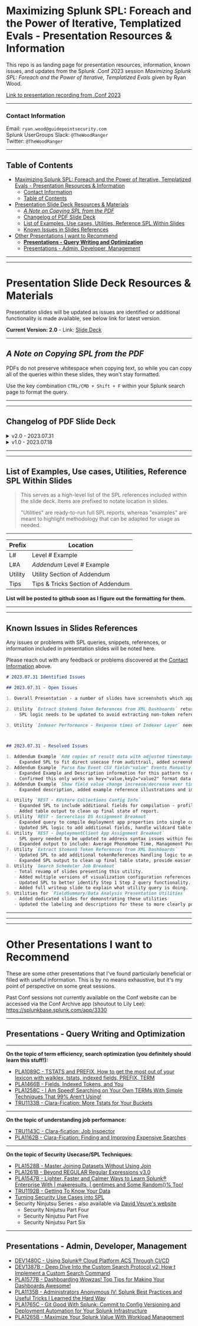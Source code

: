 # Maximizing Splunk SPL: Foreach and the Power of Iterative, Templatized Evals - Presentation Resources & Information

This repo is as landing page for presentation resources, information, known issues, and updates from the Splunk .Conf 2023 session *Maximizing Splunk SPL: Foreach and the Power of Iterative, Templatized Evals* given by Ryan Wood.

[Link to presentation recording from .Conf 2023](https://conf.splunk.com/files/2023/recordings/PLA1881C.mp4)

------------------------------------------------------------------------------------------------------------------------------------------------------------------------------------

### Contact Information

Email: `ryan.wood@guidepointsecurity.com`  
Splunk UserGroups Slack: `@TheWoodRanger`  
Twitter: `@TheWoodRanger`

------------------------------------------------------------------------------------------------------------------------------------------------------------------------------------

## Table of Contents

- [Maximizing Splunk SPL: Foreach and the Power of Iterative, Templatized Evals - Presentation Resources \& Information](#maximizing-splunk-spl-foreach-and-the-power-of-iterative-templatized-evals---presentation-resources--information)
    - [Contact Information](#contact-information)
  - [Table of Contents](#table-of-contents)
- [Presentation Slide Deck Resources \& Materials](#presentation-slide-deck-resources--materials)
  - [*A Note on Copying SPL from the PDF*](#a-note-on-copying-spl-from-the-pdf)
  - [Changelog of PDF Slide Deck](#changelog-of-pdf-slide-deck)
  - [List of Examples, Use cases, Utilities, Reference SPL Within Slides](#list-of-examples-use-cases-utilities-reference-spl-within-slides)
  - [Known Issues in Slides References](#known-issues-in-slides-references)
- [Other Presentations I want to Recommend](#other-presentations-i-want-to-recommend)
  - [**Presentations - Query Writing and Optimization**](#presentations---query-writing-and-optimization)
  - [Presentations - Admin, Developer, Management](#presentations---admin-developer-management)


------------------------------------------------------------------------------------------------------------------------------------------------------------------------------------
------------------------------------------------------------------------------------------------------------------------------------------------------------------------------------

# Presentation Slide Deck Resources & Materials

Presentation slides will be updated as issues are identified or additional functionality is made available, see below link for latest version.

**Current Version: 2.0** - Link: [Slide Deck](PLA1881C%20-%20Foreach%20SPL%20Conf%20Presentation%20-%20v2.0.pdf)

------------------------------------------------------------------------------------------------------------------------------------------------------------------------------------

## *A Note on Copying SPL from the PDF*

PDFs do not preserve whitespace when copying text, so while you can copy all of the queries within these slides, they won't stay formatted.

Use the key combination `CTRL/CMD + Shift + F` within your Splunk search page to format the query.

------------------------------------------------------------------------------------------------------------------------------------------------------------------------------------
------------------------------------------------------------------------------------------------------------------------------------------------------------------------------------

## Changelog of PDF Slide Deck

<details>
<summary>v2.0 - 2023.07.31</summary>

>  - Updated version of Slide Deck with example expansions, issue corrections, and screenshots added in majority of addendum.
>  - Expanded Utility slide references and descriptions for majority of addendum.
>  - Removed Utility slide `Check for Events with Fields Extracted as Zero-Length` due to overlap with existing references and low benefit ratio for performance cost.
>  - Reordered Level 3 Addendum Slides
>  - Moved Level 3 Addendum Examples Slide `Compile Search Job Messages BY Search ID` to Utility section of Addendum.
>  - Added new Tips & Tricks section to addendum
>  - Added new `Generate SPL Using SPL` 4 slide section to Utilities
>  - Renamed Level 3 Addendum Slide `Show field value change increase/decrease over time` to `Numeric Field Value Increase/Decrease Over Rows BY Group`
</details>

<details>
<summary>v1.0 - 2023.07.18</summary>

>  - Slides as Presented at .Conf 2023. Version available on Splunk Conf Website.
</details>

------------------------------------------------------------------------------------------------------------------------------------------------------------------------------------
------------------------------------------------------------------------------------------------------------------------------------------------------------------------------------

## List of Examples, Use cases, Utilities, Reference SPL Within Slides


> This serves as a high-level list of the SPL references included within the slide deck. Items are prefixed to notate location in slides.
> 
> "Utilities" are ready-to-run full SPL reports, whereas "examples" are meant to highlight methodology that can be adapted for usage as needed.

------------------------------------------------------------------------------------------------------------------------------------------------------------------------------------

| Prefix | Location |
| ---- | ----- |
| L# | Level # Example |
| L#A | *Addendum* Level # Example |
| Utility | Utility Section of Addendum |
| Tips | Tips & Tricks Section of Addendum |


**List will be posted to github soon as I figure out the formatting for them.**



------------------------------------------------------------------------------------------------------------------------------------------------------------------------------------
------------------------------------------------------------------------------------------------------------------------------------------------------------------------------------

## Known Issues in Slides References

Any issues or problems with SPL queries, snippets, references, or information included in presentation slides will be noted here.

Please reach out with any feedback or problems discovered at the [Contact Information](#contact-information) above.


```md
# 2023.07.31 Identified Issues

## 2023.07.31 - Open Issues

1. Overall Presentation - a number of slides have screenshots which appear to have resolution issues, re-capture of these will happen in a future version.

2. Utility `Extract $token$ Token References from XML Dashboards` returns TokenReferences that are inserting search results/table values. (Open)
   - SPL logic needs to be updated to avoid extracting non-token references.

3. Utility `Indexer Performance - Response times of Indexer Layer` needs to be reviewed to confirm behavior.



## 2023.07.31 - Resolved Issues

1. Addendum Example `Add copies of result data with adjusted timestamps for testing, data generation, event generation`
   - Expanded SPL to fit direct usecase from audittrail, added screenshots to better illustrate usage 
2. Addendum Example `Parse Raw Event CSV field="value" Events Manually`
   - Expanded Example and Description information for this pattern to demonstrate usage.
   - Confirmed this only works on key="value,key2="value2" format data. 
3. Addendum Example `Show field value change increase/decrease over time`
   - Expanded description, added example reference illustrations and improved query for readability. 

4. Utility `REST - KVstore Collections Config Info`
   - Expanded SPL to include additional fields for compilation - profiling and replication settings
   - Added table output to clean up final state of report.
5. Utility `REST - Serverclass DS Assignment Breakout`
   - Expanded query to compile deployment app properties into single column
   - Updated SPL logic to add additional fields, handle wildcard table output for any new changes made to serverclass in future splunk versions. 
6. Utility `REST - DeploymentClient App Assignment Breakout`
   - SPL query needed to be updated to address syntax issues within foreach command eval logic.
   - Expanded output to include: Average PhoneHome Time, Management Port, Splunk Build
7. Utility `Extract $token$ Token References from XML Dashboards`
   - Updated SPL to add additional tokenReferences handling logic to avoid incorrect reporting.
   - Expanded SPL output to clean up final table state, provide easier insight. 
8. Utility `Search Scheduler Job Breakout`
   - Total revamp of slides presenting this utility. 
   - Added multiple versions of visualization configuration references for output
   - Updated SPL to better identify Step 1 Step 2 query functionality.
   - Added full writeup slide to explain what utility query is doing.
9. Utilities for `FieldSummary/Data Analysis Presentation Utilities`
   - Added dedicated slides for demonstrating these utilities
   - Updated the labeling and descriptions for these to more clearly point to the Fieldsummary presentation resources. 

```

------------------------------------------------------------------------------------------------------------------------------------------------------------------------------------
------------------------------------------------------------------------------------------------------------------------------------------------------------------------------------
------------------------------------------------------------------------------------------------------------------------------------------------------------------------------------

# Other Presentations I want to Recommend

These are some other presentations that I've found particularly beneficial or filled with useful information. This is by no means exhaustive, but it's my point of perspective on some great sessions.

Past Conf sessions not currently available on the Conf website can be accessed via the Conf Archive app (shoutout to Lily Lee):
<https://splunkbase.splunk.com/app/3330>

------------------------------------------------------------------------------------------------------------------------------------------------------------------------------------

## **Presentations - Query Writing and Optimization**

------------------------------------------------------------------------------------------------------------------------------------------------------------------------------------

**On the topic of term efficiency, search optimization (you definitely should learn this stuff!):**

- [PLA1089C - TSTATS and PREFIX, How to get the most out of your lexicon with walklex, tstats, indexed fields, PREFIX, TERM](https://conf.splunk.com/files/2020/slides/PLA1089C.pdf)
- [PLA1466B - Fields, Indexed Tokens, and You](https://conf.splunk.com/files/2022/slides/PLA1466B.pdf)
- [PLA1258C - I Am Speed! Searching on Your Own TERMs With Simple Techniques That 99% Aren’t Using!](https://conf.splunk.com/files/2023/slides/PLA1258C.pdf)
- [TRU1133B - Clara-Fication: More Tstats for Your Buckets](https://conf.splunk.com/files/2021/slides/TRU1133B.pdf)

------------------------------------------------------------------------------------------------------------------------------------------------------------------------------------

**On the topic of understanding job performance:**
- [TRU1143C - Clara-fication: Job Inspector](https://conf.splunk.com/files/2020/slides/TRU1143C.pdf)
- [PLA1162B - Clara-Fication: Finding and Improving Expensive Searches](https://conf.splunk.com/files/2022/slides/PLA1162B.pdf)


------------------------------------------------------------------------------------------------------------------------------------------------------------------------------------


**On the topic of Security Usecase/SPL Techniques:**
- [PLA1528B - Master Joining Datasets Without Using Join](https://conf.splunk.com/files/2022/slides/PLA1528B.pdf)
- [PLA1261B - Beyond REGULAR Regular Expressions v3.0](https://conf.splunk.com/files/2022/slides/PLA1261B.pdf)
- [PLA1547B - Lighter, Faster and Calmer Ways to Learn Splunk® Enterprise With | makeresults, | gentimes and Some Random()% Too!](https://conf.splunk.com/files/2023/slides/PLA1547B.pdf)
- [TRU1192B - Getting To Know Your Data](https://conf.splunk.com/files/2021/slides/TRU1192B.pdf)
- [Turning Security Use Cases into SPL](https://static.rainfocus.com/splunk/splunkconf18/sess/1523489574149001lr6z/finalPDF/SEC1583_TurningSecurityUseCases_Final_1538510573435001VmSg.pdf)
- Security Ninjutsu Series - also available via [David Veuve's website](https://www.davidveuve.com/presentations.html)
  - Security Ninjutsu Part Four
  - Security Ninjutsu Part Five
  - Security Ninjutsu Part Six

------------------------------------------------------------------------------------------------------------------------------------------------------------------------------------


## Presentations - Admin, Developer, Management

- [DEV1480C - Using Splunk® Cloud Platform ACS Through CI/CD](https://conf.splunk.com/files/2023/slides/DEV1480C.pdf)
- [DEV1387B - Deep Dive Into the Custom Search Protocol v2: How t Implement a Custom Search Command](https://conf.splunk.com/files/2021/slides/DEV1387B.pdf)
- [PLA1577B - Dashboarding Wowzas! Top Tips for Making Your Dashboards Awesome!](https://conf.splunk.com/files/2023/slides/PLA1577B.pdf)
- [PLA1135B - Administrators Anonymous IV: Splunk Best Practices and Useful Tricks I Learned the Hard Way](https://conf.splunk.com/files/2022/slides/PLA1135B.pdf)
- [PLA1765C - Git Good With Splunk: Commit to Config Versioning and Deployment Automation for Your Splunk Infrastructure](https://conf.splunk.com/files/2023/slides/PLA1765C.pdf)
- [PLA1265B - Maximize Your Splunk Value With Workload Management](https://conf.splunk.com/files/2023/slides/PLA1265B.pdf)

